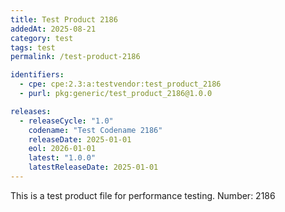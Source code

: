 ```yaml
---
title: Test Product 2186
addedAt: 2025-08-21
category: test
tags: test
permalink: /test-product-2186

identifiers:
  - cpe: cpe:2.3:a:testvendor:test_product_2186
  - purl: pkg:generic/test_product_2186@1.0.0

releases:
  - releaseCycle: "1.0"
    codename: "Test Codename 2186"
    releaseDate: 2025-01-01
    eol: 2026-01-01
    latest: "1.0.0"
    latestReleaseDate: 2025-01-01
---
```


This is a test product file for performance testing. Number: 2186
